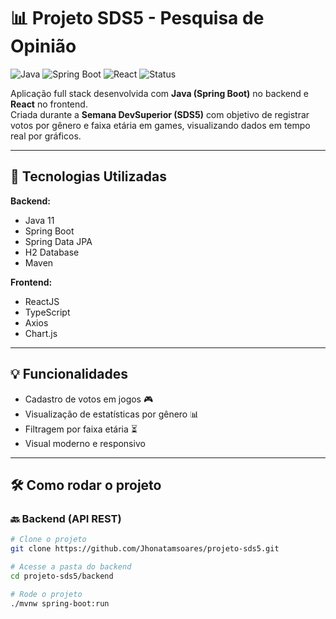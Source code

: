# 📊 Projeto SDS5 - Pesquisa de Opinião

![Java](https://img.shields.io/badge/Java-11-blue)
![Spring Boot](https://img.shields.io/badge/Spring_Boot-2.4-green)
![React](https://img.shields.io/badge/React-17-blue)
![Status](https://img.shields.io/badge/Projeto-Concluído-brightgreen)

Aplicação full stack desenvolvida com **Java (Spring Boot)** no backend e **React** no frontend.  
Criada durante a **Semana DevSuperior (SDS5)** com objetivo de registrar votos por gênero e faixa etária em games, visualizando dados em tempo real por gráficos.

---

## 🚀 Tecnologias Utilizadas

**Backend:**
- Java 11
- Spring Boot
- Spring Data JPA
- H2 Database
- Maven

**Frontend:**
- ReactJS
- TypeScript
- Axios
- Chart.js

---

## 💡 Funcionalidades

- Cadastro de votos em jogos 🎮  
- Visualização de estatísticas por gênero 📊  
- Filtragem por faixa etária ⏳  
- Visual moderno e responsivo

---

## 🛠️ Como rodar o projeto

### 🔙 Backend (API REST)

```bash
# Clone o projeto
git clone https://github.com/Jhonatamsoares/projeto-sds5.git

# Acesse a pasta do backend
cd projeto-sds5/backend

# Rode o projeto
./mvnw spring-boot:run
